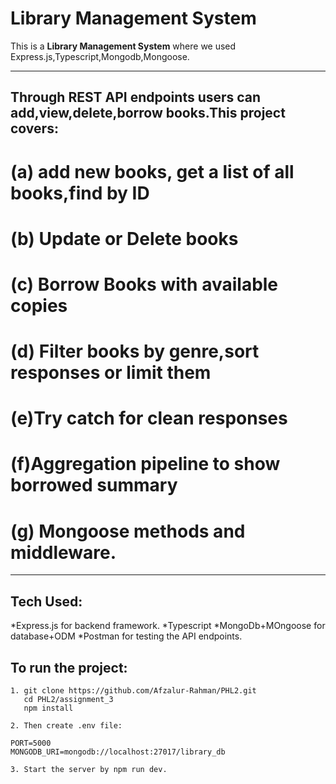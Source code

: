 # Library Management System

This is a **Library Management System** where we used Express.js,Typescript,Mongodb,Mongoose.

---

## Through REST API endpoints users can add,view,delete,borrow books.This project covers:

# (a) add new books, get a list of all books,find by ID

# (b) Update or Delete books

# (c) Borrow Books with available copies

# (d) Filter books by genre,sort responses or limit them

# (e)Try catch for clean responses

# (f)Aggregation pipeline to show borrowed summary

# (g) Mongoose methods and middleware.

---

## Tech Used:

*Express.js for backend framework.
*Typescript
*MongoDb+MOngoose for database+ODM
*Postman for testing the API endpoints.

## To run the project:

```
1. git clone https://github.com/Afzalur-Rahman/PHL2.git
   cd PHL2/assignment_3
   npm install

2. Then create .env file:

PORT=5000
MONGODB_URI=mongodb://localhost:27017/library_db

3. Start the server by npm run dev.
```
